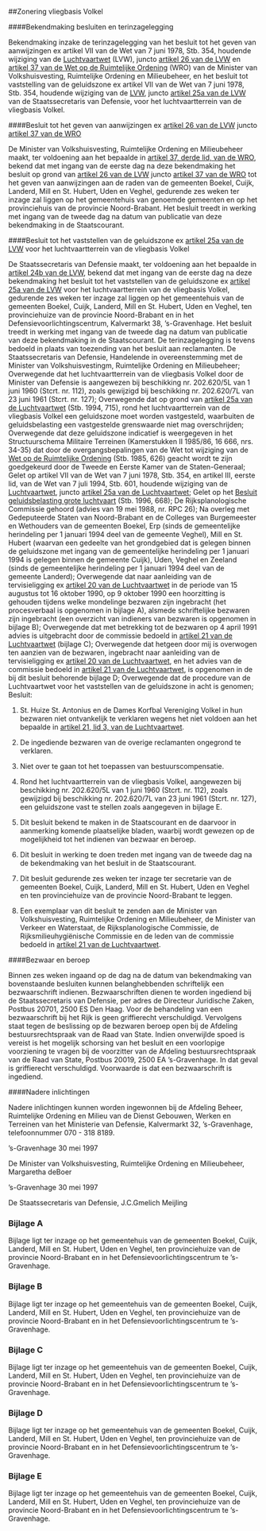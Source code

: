 <meta http-equiv='Content-Type' content='text/html; charset=utf-8' />

##Zonering vliegbasis Volkel

####Bekendmaking besluiten en terinzagelegging

Bekendmaking inzake de terinzagelegging van het besluit tot het geven van aanwijzingen ex artikel VII van de Wet van 7 juni 1978, Stb. 354, houdende wijziging van de [Luchtvaartwet](../../../../../wet/luchtvaartwet/BWBR0002267/README.md) (LVW), juncto [artikel 26 van de LVW](../../../../../wet/luchtvaartwet/BWBR0002267/README.md) en [artikel 37 van de Wet op de Ruimtelijke Ordening](../../../../../wet/wet/op/de/ruimtelijke/ordening/BWBR0002375/README.md) (WRO) van de Minister van Volkshuisvesting, Ruimtelijke Ordening en Milieubeheer, en het besluit tot vaststelling van de geluidszone ex artikel VII van de Wet van 7 juni 1978, Stb. 354, houdende wijziging van de [LVW](../../../../../wet/luchtvaartwet/BWBR0002267/README.md), juncto [artikel 25a van de LVW](../../../../../wet/luchtvaartwet/BWBR0002267/README.md) van de Staatssecretaris van Defensie, voor het luchtvaartterrein van de vliegbasis Volkel.    

####Besluit tot het geven van aanwijzingen ex [artikel 26 van de LVW](../../../../../wet/luchtvaartwet/BWBR0002267/README.md) juncto [artikel 37 van de WRO](../../../../../wet/wet/op/de/ruimtelijke/ordening/BWBR0002375/README.md)

De Minister van Volkshuisvesting, Ruimtelijke Ordening en Milieubeheer maakt, ter voldoening aan het bepaalde in [artikel 37, derde lid, van de WRO](../../../../../wet/wet/op/de/ruimtelijke/ordening/BWBR0002375/README.md), bekend dat met ingang van de eerste dag na deze bekendmaking het besluit op grond van [artikel 26 van de LVW](../../../../../wet/luchtvaartwet/BWBR0002267/README.md) juncto [artikel 37 van de WRO](../../../../../wet/wet/op/de/ruimtelijke/ordening/BWBR0002375/README.md) tot het geven van aanwijzingen aan de raden van de gemeenten Boekel, Cuijk, Landerd, Mill en St. Hubert, Uden en Veghel, gedurende zes weken ter inzage zal liggen op het gemeentehuis van genoemde gemeenten en op het provinciehuis van de provincie Noord-Brabant. Het besluit treedt in werking met ingang van de tweede dag na datum van publicatie van deze bekendmaking in de Staatscourant.    

####Besluit tot het vaststellen van de geluidszone ex [artikel 25a van de LVW](../../../../../wet/luchtvaartwet/BWBR0002267/README.md) voor het luchtvaartterrein van de vliegbasis Volkel

De Staatssecretaris van Defensie maakt, ter voldoening aan het bepaalde in [artikel 24b van de LVW](../../../../../wet/luchtvaartwet/BWBR0002267/README.md), bekend dat met ingang van de eerste dag na deze bekendmaking het besluit tot het vaststellen van de geluidszone ex [artikel 25a van de LVW](../../../../../wet/luchtvaartwet/BWBR0002267/README.md) voor het luchtvaartterrein van de vliegbasis Volkel, gedurende zes weken ter inzage zal liggen op het gemeentehuis van de gemeenten Boekel, Cuijk, Landerd, Mill en St. Hubert, Uden en Veghel, ten provinciehuize van de provincie Noord-Brabant en in het Defensievoorlichtingscentrum, Kalvermarkt 38, ’s-Gravenhage. Het besluit treedt in werking met ingang van de tweede dag na datum van publicatie van deze bekendmaking in de Staatscourant. De terinzagelegging is tevens bedoeld in plaats van toezending van het besluit aan reclamanten. De Staatssecretaris van Defensie, Handelende in overeenstemming met de Minister van Volkshuisvestingm, Ruimtelijke Ordening en Milieubeheer; Overwegende dat het luchtvaartterrein van de vliegbasis Volkel door de Minister van Defensie is aangewezen bij beschikking nr. 202.620/5L van 1 juni 1960 (Stcrt. nr. 112), zoals gewijzigd bij beschikking nr. 202.620/7L van 23 juni 1961 (Stcrt. nr. 127); Overwegende dat op grond van [artikel 25a van de Luchtvaartwet](../../../../../wet/luchtvaartwet/BWBR0002267/README.md) (Stb. 1994, 715), rond het luchtvaartterrein van de vliegbasis Volkel een geluidszone moet worden vastgesteld, waarbuiten de geluidsbelasting een vastgestelde grenswaarde niet mag overschrijden; Overwegende dat deze geluidszone indicatief is weergegeven in het Structuurschema Militaire Terreinen (Kamerstukken II 1985/86, 16 666, nrs. 34-35) dat door de overgangsbepalingen van de Wet tot wijziging van de [Wet op de Ruimtelijke Ordening](../../../../../wet/wet/op/de/ruimtelijke/ordening/BWBR0002375/README.md) (Stb. 1985, 626) geacht wordt te zijn goedgekeurd door de Tweede en Eerste Kamer van de Staten-Generaal; Gelet op artikel VII van de Wet van 7 juni 1978, Stb. 354, en artikel III, eerste lid, van de Wet van 7 juli 1994, Stb. 601, houdende wijziging van de [Luchtvaartwet](../../../../../wet/luchtvaartwet/BWBR0002267/README.md), juncto [artikel 25a van de Luchtvaartwet](../../../../../wet/luchtvaartwet/BWBR0002267/README.md); Gelet op het [Besluit geluidsbelasting grote luchtvaart](../../../../../AMvB/besluit/geluidsbelasting/grote/luchtvaart/BWBR0008439/README.md) (Stb. 1996, 668); De Rijksplanologische Commissie gehoord (advies van 19 mei 1988, nr. RPC 26); Na overleg met Gedeputeerde Staten van Noord-Brabant en de Colleges van Burgemeester en Wethouders van de gemeenten Boekel, Erp (sinds de gemeentelijke herindeling per 1 januari 1994 deel van de gemeente Veghel), Mill en St. Hubert (waarvan een gedeelte van het grondgebied dat is gelegen binnen de geluidszone met ingang van de gemeentelijke herindeling per 1 januari 1994 is gelegen binnen de gemeente Cuijk), Uden, Veghel en Zeeland (sinds de gemeentelijke herindeling per 1 januari 1994 deel van de gemeente Landerd); Overwegende dat naar aanleiding van de tervisieligging ex [artikel 20 van de Luchtvaartwet](../../../../../wet/luchtvaartwet/BWBR0002267/README.md) in de periode van 15 augustus tot 16 oktober 1990, op 9 oktober 1990 een hoorzitting is gehouden tijdens welke mondelinge bezwaren zijn ingebracht (het procesverbaal is opgenomen in bijlage A), alsmede schriftelijke bezwaren zijn ingebracht (een overzicht van indieners van bezwaren is opgenomen in bijlage B); Overwegende dat met betrekking tot de bezwaren op 4 april 1991 advies is uitgebracht door de commissie bedoeld in [artikel 21 van de Luchtvaartwet](../../../../../wet/luchtvaartwet/BWBR0002267/README.md) (bijlage C); Overwegende dat hetgeen door mij is overwogen ten aanzien van de bezwaren, ingebracht naar aanleiding van de tervisieligging ex [artikel 20 van de Luchtvaartwet](../../../../../wet/luchtvaartwet/BWBR0002267/README.md), en het advies van de commissie bedoeld in [artikel 21 van de Luchtvaartwet](../../../../../wet/luchtvaartwet/BWBR0002267/README.md), is opgenomen in de bij dit besluit behorende bijlage D; Overwegende dat de procedure van de Luchtvaartwet voor het vaststellen van de geluidszone in acht is genomen; Besluit: 

1. St. Huize St. Antonius en de Dames Korfbal Vereniging Volkel in hun bezwaren niet ontvankelijk te verklaren wegens het niet voldoen aan het bepaalde in [artikel 21, lid 3, van de Luchtvaartwet](../../../../../wet/luchtvaartwet/BWBR0002267/README.md).  

2. De ingediende bezwaren van de overige reclamanten ongegrond te verklaren.  

3. Niet over te gaan tot het toepassen van bestuurscompensatie.  

4. Rond het luchtvaartterrein van de vliegbasis Volkel, aangewezen bij beschikking nr. 202.620/5L van 1 juni 1960 (Stcrt. nr. 112), zoals gewijzigd bij beschikking nr. 202.620/7L van 23 juni 1961 (Stcrt. nr. 127), een geluidszone vast te stellen zoals aangegeven in bijlage E.  

5. Dit besluit bekend te maken in de Staatscourant en de daarvoor in aanmerking komende plaatselijke bladen, waarbij wordt gewezen op de mogelijkheid tot het indienen van bezwaar en beroep.  

6. Dit besluit in werking te doen treden met ingang van de tweede dag na de bekendmaking van het besluit in de Staatscourant.  

7. Dit besluit gedurende zes weken ter inzage ter secretarie van de gemeenten Boekel, Cuijk, Landerd, Mill en St. Hubert, Uden en Veghel en ten provinciehuize van de provincie Noord-Brabant te leggen.  

8. Een exemplaar van dit besluit te zenden aan de Minister van Volkshuisvesting, Ruimtelijke Ordening en Milieubeheer, de Minister van Verkeer en Waterstaat, de Rijksplanologische Commissie, de Rijksmilieuhygiënische Commissie en de leden van de commissie bedoeld in [artikel 21 van de Luchtvaartwet](../../../../../wet/luchtvaartwet/BWBR0002267/README.md).      

####Bezwaar en beroep

Binnen zes weken ingaand op de dag na de datum van bekendmaking van bovenstaande besluiten kunnen belanghebbenden schriftelijk een bezwaarschrift indienen. Bezwaarschriften dienen te worden ingediend bij de Staatssecretaris van Defensie, per adres de Directeur Juridische Zaken, Postbus 20701, 2500 ES Den Haag. Voor de behandeling van een bezwaarschrift bij het Rijk is geen griffierecht verschuldigd. Vervolgens staat tegen de beslissing op de bezwaren beroep open bij de Afdeling bestuursrechtspraak van de Raad van State. Indien onverwijlde spoed is vereist is het mogelijk schorsing van het besluit en een voorlopige voorziening te vragen bij de voorzitter van de Afdeling bestuursrechtspraak van de Raad van State, Postbus 20019, 2500 EA ’s-Gravenhage. In dat geval is griffierecht verschuldigd. Voorwaarde is dat een bezwaarschrift is ingediend.    

####Nadere inlichtingen

Nadere inlichtingen kunnen worden ingewonnen bij de Afdeling Beheer, Ruimtelijke Ordening en Milieu van de Dienst Gebouwen, Werken en Terreinen van het Ministerie van Defensie, Kalvermarkt 32, ’s-Gravenhage, telefoonnummer 070 - 318 8189.      

’s-Gravenhage 
30 mei 1997    

De 
Minister van Volkshuisvesting, Ruimtelijke Ordening en Milieubeheer, 
Margaretha deBoer   

’s-Gravenhage 
30 mei 1997    

De 
Staatssecretaris van Defensie, 
J.C.Gmelich Meijling   

### Bijlage  A  

Bijlage ligt ter inzage op het gemeentehuis van de gemeenten Boekel, Cuijk, Landerd, Mill en St. Hubert, Uden en Veghel, ten provinciehuize van de provincie Noord-Brabant en in het Defensievoorlichtingscentrum te ’s-Gravenhage.  

### Bijlage  B  

Bijlage ligt ter inzage op het gemeentehuis van de gemeenten Boekel, Cuijk, Landerd, Mill en St. Hubert, Uden en Veghel, ten provinciehuize van de provincie Noord-Brabant en in het Defensievoorlichtingscentrum te ’s-Gravenhage.  

### Bijlage  C  

Bijlage ligt ter inzage op het gemeentehuis van de gemeenten Boekel, Cuijk, Landerd, Mill en St. Hubert, Uden en Veghel, ten provinciehuize van de provincie Noord-Brabant en in het Defensievoorlichtingscentrum te ’s-Gravenhage.  

### Bijlage  D  

Bijlage ligt ter inzage op het gemeentehuis van de gemeenten Boekel, Cuijk, Landerd, Mill en St. Hubert, Uden en Veghel, ten provinciehuize van de provincie Noord-Brabant en in het Defensievoorlichtingscentrum te ’s-Gravenhage.  

### Bijlage  E  

Bijlage ligt ter inzage op het gemeentehuis van de gemeenten Boekel, Cuijk, Landerd, Mill en St. Hubert, Uden en Veghel, ten provinciehuize van de provincie Noord-Brabant en in het Defensievoorlichtingscentrum te ’s-Gravenhage.  
